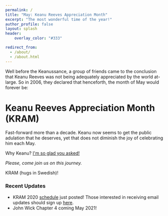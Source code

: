 ```yaml
---
permalink: /
title: "May: Keanu Reeves Appreciation Month"
excerpt: "The most wonderful time of the year!"
author_profile: false
layout: splash
header:
    overlay_color: "#333"

redirect_from:
  - /about/
  - /about.html
---
```

Well before the Keanussance, a group of friends came to the conclusion that Keanu Reeves was not being adequately appreciated by the world at-large. So in 2006, they declared that henceforth, the month of May would forever be:

# Keanu Reeves Appreciation Month (KRAM)

Fast-forward more than a decade. Keanu now seems to get the public adulation that he deserves, yet that does not diminish the joy of celebrating him each May.

Why Keanu? [I'm so glad you asked!](/posts/why_keanu/)

*Please, come join us on this journey.*

KRAM (hugs in Swedish)!

### Recent Updates

- KRAM 2020 [schedule](/kram2020/) just posted! Those interested in receiving email updates should sign up [here](https://forms.gle/jDiANRKBkw4vjhqh8).
- John Wick Chapter 4 coming May 2021!
